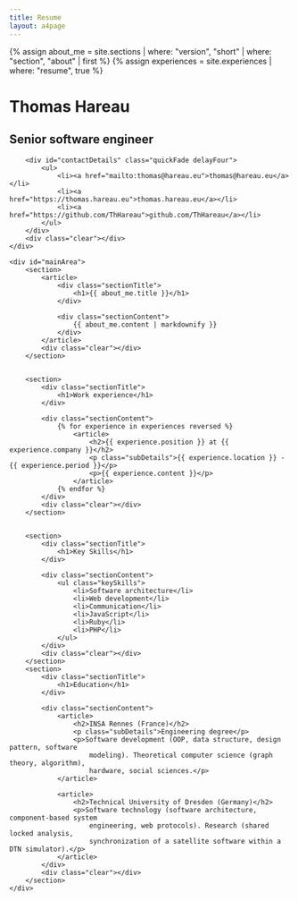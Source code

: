 ```yaml
---
title: Resume
layout: a4page
---
```


{% assign about_me = site.sections | where: "version", "short" | where: "section", "about" | first %}
{% assign experiences = site.experiences | where: "resume", true %}

<div id="cv">
    <div class="mainDetails">
        <div id="name">
            <h1>Thomas Hareau</h1>
            <h2>Senior software engineer</h2>
        </div>

        <div id="contactDetails" class="quickFade delayFour">
            <ul>
                <li><a href="mailto:thomas@hareau.eu">thomas@hareau.eu</a></li>
                <li><a href="https://thomas.hareau.eu">thomas.hareau.eu</a></li>
                <li><a href="https://github.com/ThHareau">github.com/ThHareau</a></li>
            </ul>
        </div>
        <div class="clear"></div>
    </div>

    <div id="mainArea">
        <section>
            <article>
                <div class="sectionTitle">
                    <h1>{{ about_me.title }}</h1>
                </div>

                <div class="sectionContent">
                    {{ about_me.content | markdownify }}
                </div>
            </article>
            <div class="clear"></div>
        </section>


        <section>
            <div class="sectionTitle">
                <h1>Work experience</h1>
            </div>

            <div class="sectionContent">
                {% for experience in experiences reversed %}
                    <article>
                        <h2>{{ experience.position }} at {{ experience.company }}</h2>
                        <p class="subDetails">{{ experience.location }} - {{ experience.period }}</p>
                        <p>{{ experience.content }}</p>
                    </article>
                {% endfor %}
            </div>
            <div class="clear"></div>
        </section>


        <section>
            <div class="sectionTitle">
                <h1>Key Skills</h1>
            </div>

            <div class="sectionContent">
                <ul class="keySkills">
                    <li>Software architecture</li>
                    <li>Web development</li>
                    <li>Communication</li>
                    <li>JavaScript</li>
                    <li>Ruby</li>
                    <li>PHP</li>
                </ul>
            </div>
            <div class="clear"></div>
        </section>
        <section>
            <div class="sectionTitle">
                <h1>Education</h1>
            </div>

            <div class="sectionContent">
                <article>
                    <h2>INSA Rennes (France)</h2>
                    <p class="subDetails">Engineering degree</p>
                    <p>Software development (OOP, data structure, design pattern, software
                        modeling). Theoretical computer science (graph theory, algorithm),
                        hardware, social sciences.</p>
                </article>

                <article>
                    <h2>Technical University of Dresden (Germany)</h2>
                    <p>Software technology (software architecture, component-based system
                        engineering, web protocols). Research (shared locked analysis,
                        synchronization of a satellite software within a DTN simulator).</p>
                </article>
            </div>
            <div class="clear"></div>
        </section>
    </div>
</div>

